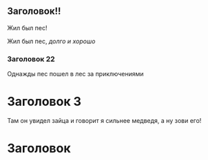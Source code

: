 ## Заголовок!!
Жил был пес!

Жил был пес, *долго и хорошо*

### Заголовок 22
Однажды пес пошел в лес за приключениями

# Заголовок 3
Там он увидел зайца и говорит я сильнее медведя, а ну зови его!


# Заголовок